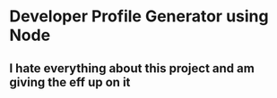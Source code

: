 # Developer Profile Generator using Node
## I hate everything about this project and am giving the eff up on it